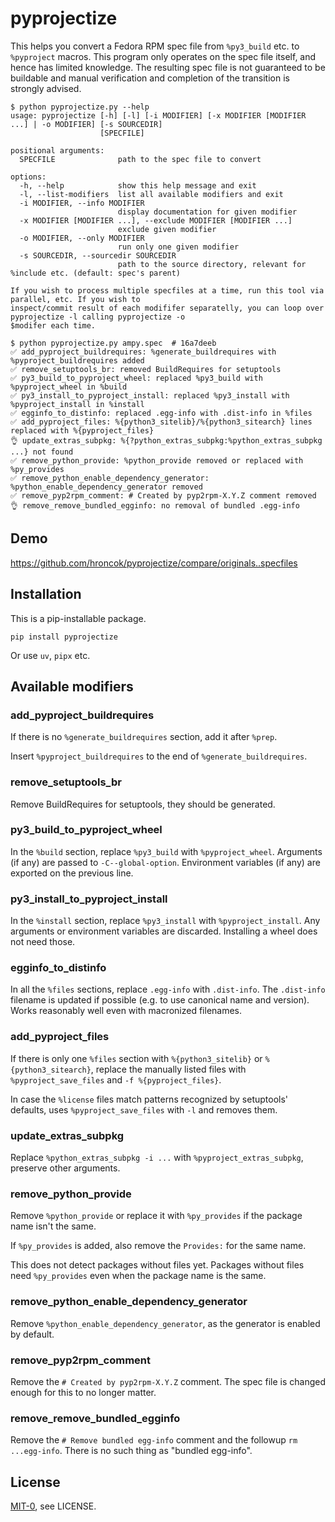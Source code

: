 pyprojectize
============

<!-- [[[cog
import pyprojectize, os, pathlib, urllib3
print(pyprojectize.__doc__)
print("```")
print("$ python pyprojectize.py --help")
pyprojectize.__doc__ = ""
pyprojectize.argparser().print_help()
print()
commit = "16a7deeb"
spec = pathlib.Path("ampy.spec")
response = urllib3.PoolManager().request("GET", f"https://src.fedoraproject.org/rpms/ampy/raw/{commit}/f/ampy.spec")
spec.write_bytes(response.data)
print(f"$ python pyprojectize.py ampy.spec  # {commit}")
pyprojectize.main([str(spec)])
spec.unlink()
print("```")
]]] -->

This helps you convert a Fedora RPM spec file from `%py3_build` etc. to `%pyproject` macros.
This program only operates on the spec file itself, and hence has limited knowledge.
The resulting spec file is not guaranteed to be buildable and manual verification
and completion of the transition is strongly advised.

```
$ python pyprojectize.py --help
usage: pyprojectize [-h] [-l] [-i MODIFIER] [-x MODIFIER [MODIFIER ...] | -o MODIFIER] [-s SOURCEDIR]
                    [SPECFILE]

positional arguments:
  SPECFILE              path to the spec file to convert

options:
  -h, --help            show this help message and exit
  -l, --list-modifiers  list all available modifiers and exit
  -i MODIFIER, --info MODIFIER
                        display documentation for given modifier
  -x MODIFIER [MODIFIER ...], --exclude MODIFIER [MODIFIER ...]
                        exclude given modifier
  -o MODIFIER, --only MODIFIER
                        run only one given modifier
  -s SOURCEDIR, --sourcedir SOURCEDIR
                        path to the source directory, relevant for %include etc. (default: spec's parent)

If you wish to process multiple specfiles at a time, run this tool via parallel, etc. If you wish to
inspect/commit result of each modififer separatelly, you can loop over pyprojectize -l calling pyprojectize -o
$modifer each time.

$ python pyprojectize.py ampy.spec  # 16a7deeb
✅ add_pyproject_buildrequires: %generate_buildrequires with %pyproject_buildrequires added
✅ remove_setuptools_br: removed BuildRequires for setuptools
✅ py3_build_to_pyproject_wheel: replaced %py3_build with %pyproject_wheel in %build
✅ py3_install_to_pyproject_install: replaced %py3_install with %pyproject_install in %install
✅ egginfo_to_distinfo: replaced .egg-info with .dist-info in %files
✅ add_pyproject_files: %{python3_sitelib}/%{python3_sitearch} lines replaced with %{pyproject_files}
👌 update_extras_subpkg: %{?python_extras_subpkg:%python_extras_subpkg ...} not found
✅ remove_python_provide: %python_provide removed or replaced with %py_provides
✅ remove_python_enable_dependency_generator: %python_enable_dependency_generator removed
✅ remove_pyp2rpm_comment: # Created by pyp2rpm-X.Y.Z comment removed
👌 remove_remove_bundled_egginfo: no removal of bundled .egg-info
```
<!-- [[[end]]] -->

## Demo

https://github.com/hroncok/pyprojectize/compare/originals..specfiles

## Installation

This is a pip-installable package.

    pip install pyprojectize

Or use `uv`, `pipx` etc.

## Available modifiers

<!-- [[[cog
for name, func in pyprojectize._modifiers.items():
    print()
    print(f"### {name}")
    print()
    print(pyprojectize.docstring(func))
    print()
]]] -->

### add_pyproject_buildrequires

If there is no `%generate_buildrequires` section, add it after `%prep`.

Insert `%pyproject_buildrequires` to the end of `%generate_buildrequires`.


### remove_setuptools_br

Remove BuildRequires for setuptools, they should be generated.


### py3_build_to_pyproject_wheel

In the `%build` section, replace `%py3_build` with `%pyproject_wheel`.
Arguments (if any) are passed to `-C--global-option`.
Environment variables (if any) are exported on the previous line.


### py3_install_to_pyproject_install

In the `%install` section, replace `%py3_install` with `%pyproject_install`.
Any arguments or environment variables are discarded. Installing a wheel does not need those.


### egginfo_to_distinfo

In all the `%files` sections, replace `.egg-info` with `.dist-info`.
The `.dist-info` filename is updated if possible (e.g. to use canonical name and version).
Works reasonably well even with macronized filenames.


### add_pyproject_files

If there is only one `%files` section with `%{python3_sitelib}` or `%{python3_sitearch}`,
replace the manually listed files with `%pyproject_save_files` and `-f %{pyproject_files}`.

In case the `%license` files match patterns recognized by setuptools' defaults,
uses `%pyproject_save_files` with `-l` and removes them.


### update_extras_subpkg

Replace `%python_extras_subpkg -i ...` with `%pyproject_extras_subpkg`,
preserve other arguments.


### remove_python_provide

Remove `%python_provide` or replace it with `%py_provides` if the package name isn't the same.

If `%py_provides` is added, also remove the `Provides:` for the same name.

This does not detect packages without files yet.
Packages without files need  `%py_provides` even when the package name is the same.


### remove_python_enable_dependency_generator

Remove `%python_enable_dependency_generator`, as the generator is enabled by default.


### remove_pyp2rpm_comment

Remove the `# Created by pyp2rpm-X.Y.Z` comment.
The spec file is changed enough for this to no longer matter.


### remove_remove_bundled_egginfo

Remove the `# Remove bundled egg-info` comment and the followup `rm ...egg-info`.
There is no such thing as "bundled egg-info".

<!-- [[[end]]] -->

## License

[MIT-0](https://spdx.org/licenses/MIT-0.html), see LICENSE.
